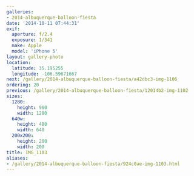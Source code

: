 ```yaml
---
galleries:
- 2014-albuquerque-balloon-fiesta
date: '2014-10-11 07:44:31'
exif:
  aperture: f/2.4
  exposure: 1/341
  make: Apple
  model: 'iPhone 5'
layout: gallery-photo
location:
  latitude: 35.195255
  longitude: -106.59671667
next: /gallery/2014-albuquerque-balloon-fiesta/a42dbc3-img-1106
ordering: 20
previous: /gallery/2014-albuquerque-balloon-fiesta/12014b2-img-1102
sizes:
  1280:
    height: 960
    width: 1280
  640w:
    height: 480
    width: 640
  200x200:
    height: 200
    width: 200
title: IMG_1103
aliases:
- /gallery/2014-albuquerque-balloon-fiesta/924c0ae-img-1103.html
---
```

